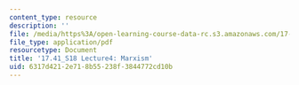 ```yaml
---
content_type: resource
description: ''
file: /media/https%3A/open-learning-course-data-rc.s3.amazonaws.com/17-41-introduction-to-international-relations-spring-2018/6317d4212e718b55238f3844772cd10b_MIT17_41S18_lec4.pdf
file_type: application/pdf
resourcetype: Document
title: '17.41_S18 Lecture4: Marxism'
uid: 6317d421-2e71-8b55-238f-3844772cd10b
---
```


